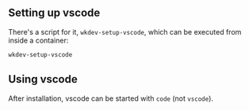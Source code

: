 ## Setting up vscode

There's a script for it, `wkdev-setup-vscode`, which can be executed from
inside a container:

```bash
wkdev-setup-vscode
```

## Using vscode
After installation, vscode can be started with `code` (not `vscode`).
